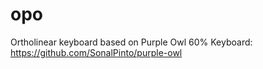 # opo
Ortholinear keyboard based on Purple Owl 60% Keyboard: https://github.com/SonalPinto/purple-owl


